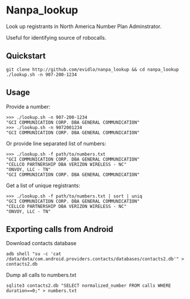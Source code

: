 # Nanpa_lookup

Look up registrants in North America Number Plan Adminstrator.

Useful for identifying source of robocalls.

## Quickstart

    git clone http://github.com/evidlo/nanpa_lookup && cd nanpa_lookup
    ./lookup.sh -n 907-200-1234
    
## Usage

Provide a number:

    >>> ./lookup.sh -n 907-200-1234
    "GCI COMMUNICATION CORP. DBA GENERAL COMMUNICATION"
    >>> ./lookup.sh -n 9072001234
    "GCI COMMUNICATION CORP. DBA GENERAL COMMUNICATION"

Or provide line separated list of numbers:

    >>> ./lookup.sh -f path/to/numbers.txt
    "GCI COMMUNICATION CORP. DBA GENERAL COMMUNICATION"
    "CELLCO PARTNERSHIP DBA VERIZON WIRELESS - NC"
    "ONVOY, LLC - TN"
    "GCI COMMUNICATION CORP. DBA GENERAL COMMUNICATION"
    
Get a list of unique registrants:

    >>> ./lookup.sh -f path/to/numbers.txt | sort | uniq
    "GCI COMMUNICATION CORP. DBA GENERAL COMMUNICATION"
    "CELLCO PARTNERSHIP DBA VERIZON WIRELESS - NC"
    "ONVOY, LLC - TN"
    
## Exporting calls from Android

Download contacts database

    adb shell "su -c 'cat /data/data/com.android.providers.contacts/databases/contacts2.db'" > contacts2.db

Dump all calls to numbers.txt

    sqlite3 contacts2.db "SELECT normalized_number FROM calls WHERE duration==0;" > numbers.txt
